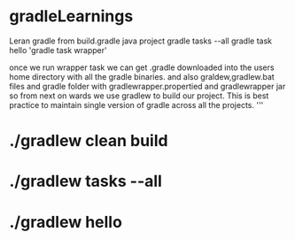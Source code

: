 # gradleLearnings
Leran gradle from build.gradle java project
gradle tasks --all
gradle task hello
'gradle task wrapper'

once we run wrapper task we can get .gradle downloaded into the users home directory with all the gradle binaries.
and also graldew,gradlew.bat files and gradle folder with gradlewrapper.propertied and gradlewrapper jar
so from next on wards we use gradlew to build our project.
This is best practice to maintain single version of gradle across all the projects.
'''
# ./gradlew clean build
# ./gradlew tasks --all
# ./gradlew hello
